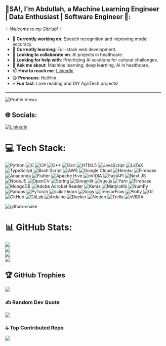 
<!--
**Abdullah-Eisa/Abdullah-Eisa** is a ✨ _special_ ✨ repository because its `README.md` (this file) appears on your GitHub profile.
## Hi there 👋

Here are some ideas to get you started:

- 🔭 I’m currently working on ...
- 🌱 I’m currently learning ...
- 👯 I’m looking to collaborate on ...
- 🤔 I’m looking for help with ...
- 💬 Ask me about ...
- 📫 How to reach me: ...
- 😄 Pronouns: ...
- ⚡ Fun fact: ...
-->

## 👋SA!, I'm Abdullah, a Machine Learning Engineer | Data Enthusiast | Software Engineer 💫:

✨ _Welcome to my GitHub!_ ✨
<!--
- 🔭 **Currently working on**: Developing advanced speech recognition models, exploring audio processing techniques, and applying deep learning to improve the accuracy and robustness of speech-based systems.
  
- 🌱 **Currently learning**: Full-stack web development, with a focus on building robust web applications using modern frameworks and integrating AI models into real-world systems.
  
- 👯 **Looking to collaborate on**: Deep learning projects for healthcare, particularly in predictive diagnostics, medical image analysis, and bioinformatics, leveraging AI for better health outcomes.
  
- 🤔 **Looking for help with**: Prioritizing cultural and societal problems that can be effectively addressed using AI, with a particular interest in ethical AI development and ensuring inclusivity.
  
- 💬 **Ask me about**: Machine learning, deep learning, AI applications in healthcare, computer vision, NLP, and how we can use these technologies to create smarter and more efficient systems.
  
- 📫 **How to reach me**: You can connect with me on [LinkedIn]([your-linkedin-url](https://www.linkedin.com/in/abdullah-emad-/)) for collaboration opportunities or just a tech chat!

- 😄 **Pronouns**: He/Him
  
- ⚡ **Fun fact**: I'm passionate about reading and building DIY projects at home – always on the lookout for new ways to apply technology in everyday life!
-->

- 🔭 **Currently working on**: Speech recognition and improving model accuracy.
- 🌱 **Currently learning**: Full-stack web development.
- 👯 **Looking to collaborate on**: AI projects in healthcare.
- 🤔 **Looking for help with**: Prioritizing AI solutions for cultural challenges.
- 💬 **Ask me about**: Machine learning, deep learning, AI in healthcare.
- 📫 **How to reach me**: [LinkedIn](https://www.linkedin.com/in/abdullah-emad-/).
- 😄 **Pronouns**: He/Him
- ⚡ **Fun fact**: Love reading and DIY AgriTech projects!

---
![Profile Views](https://komarev.com/ghpvc/?username=Abdullah-Eisa)

## 🌐 Socials:
[![LinkedIn](https://img.shields.io/badge/LinkedIn-%230077B5.svg?logo=linkedin&logoColor=white)](https://linkedin.com/in/https://www.linkedin.com/in/abdullah-emad-/) 

# 💻 Tech Stack:
![Python](https://img.shields.io/badge/python-3670A0?style=for-the-badge&logo=python&logoColor=ffdd54) ![C](https://img.shields.io/badge/c-%2300599C.svg?style=for-the-badge&logo=c&logoColor=white) ![C#](https://img.shields.io/badge/c%23-%23239120.svg?style=for-the-badge&logo=csharp&logoColor=white) ![C++](https://img.shields.io/badge/c++-%2300599C.svg?style=for-the-badge&logo=c%2B%2B&logoColor=white) ![Dart](https://img.shields.io/badge/dart-%230175C2.svg?style=for-the-badge&logo=dart&logoColor=white) ![HTML5](https://img.shields.io/badge/html5-%23E34F26.svg?style=for-the-badge&logo=html5&logoColor=white) ![JavaScript](https://img.shields.io/badge/javascript-%23323330.svg?style=for-the-badge&logo=javascript&logoColor=%23F7DF1E) ![LaTeX](https://img.shields.io/badge/latex-%23008080.svg?style=for-the-badge&logo=latex&logoColor=white) ![TypeScript](https://img.shields.io/badge/typescript-%23007ACC.svg?style=for-the-badge&logo=typescript&logoColor=white) ![Bash Script](https://img.shields.io/badge/bash_script-%23121011.svg?style=for-the-badge&logo=gnu-bash&logoColor=white) ![AWS](https://img.shields.io/badge/AWS-%23FF9900.svg?style=for-the-badge&logo=amazon-aws&logoColor=white) ![Google Cloud](https://img.shields.io/badge/GoogleCloud-%234285F4.svg?style=for-the-badge&logo=google-cloud&logoColor=white) ![Heroku](https://img.shields.io/badge/heroku-%23430098.svg?style=for-the-badge&logo=heroku&logoColor=white) ![Firebase](https://img.shields.io/badge/firebase-%23039BE5.svg?style=for-the-badge&logo=firebase) ![Anaconda](https://img.shields.io/badge/Anaconda-%2344A833.svg?style=for-the-badge&logo=anaconda&logoColor=white) ![Flutter](https://img.shields.io/badge/Flutter-%2302569B.svg?style=for-the-badge&logo=Flutter&logoColor=white) ![Apache Hive](https://img.shields.io/badge/Apache%20Hive-FDEE21?style=for-the-badge&logo=apachehive&logoColor=black) ![nVIDIA](https://img.shields.io/badge/cuda-000000.svg?style=for-the-badge&logo=nVIDIA&logoColor=green) ![FastAPI](https://img.shields.io/badge/FastAPI-005571?style=for-the-badge&logo=fastapi) ![Next JS](https://img.shields.io/badge/Next-black?style=for-the-badge&logo=next.js&logoColor=white) ![NodeJS](https://img.shields.io/badge/node.js-6DA55F?style=for-the-badge&logo=node.js&logoColor=white) ![OpenCV](https://img.shields.io/badge/opencv-%23white.svg?style=for-the-badge&logo=opencv&logoColor=white) ![Spring](https://img.shields.io/badge/spring-%236DB33F.svg?style=for-the-badge&logo=spring&logoColor=white) ![Streamlit](https://img.shields.io/badge/Streamlit-%23FE4B4B.svg?style=for-the-badge&logo=streamlit&logoColor=white) ![Vue.js](https://img.shields.io/badge/vue.js-%2335495e.svg?style=for-the-badge&logo=vuedotjs&logoColor=%234FC08D) ![Yarn](https://img.shields.io/badge/yarn-%232C8EBB.svg?style=for-the-badge&logo=yarn&logoColor=white) ![Firebase](https://img.shields.io/badge/firebase-a08021?style=for-the-badge&logo=firebase&logoColor=ffcd34) ![MongoDB](https://img.shields.io/badge/MongoDB-%234ea94b.svg?style=for-the-badge&logo=mongodb&logoColor=white) ![Adobe Acrobat Reader](https://img.shields.io/badge/Adobe%20Acrobat%20Reader-EC1C24.svg?style=for-the-badge&logo=Adobe%20Acrobat%20Reader&logoColor=white) ![Keras](https://img.shields.io/badge/Keras-%23D00000.svg?style=for-the-badge&logo=Keras&logoColor=white) ![Matplotlib](https://img.shields.io/badge/Matplotlib-%23ffffff.svg?style=for-the-badge&logo=Matplotlib&logoColor=black) ![NumPy](https://img.shields.io/badge/numpy-%23013243.svg?style=for-the-badge&logo=numpy&logoColor=white) ![Pandas](https://img.shields.io/badge/pandas-%23150458.svg?style=for-the-badge&logo=pandas&logoColor=white) ![PyTorch](https://img.shields.io/badge/PyTorch-%23EE4C2C.svg?style=for-the-badge&logo=PyTorch&logoColor=white) ![scikit-learn](https://img.shields.io/badge/scikit--learn-%23F7931E.svg?style=for-the-badge&logo=scikit-learn&logoColor=white) ![Scipy](https://img.shields.io/badge/SciPy-%230C55A5.svg?style=for-the-badge&logo=scipy&logoColor=%white) ![TensorFlow](https://img.shields.io/badge/TensorFlow-%23FF6F00.svg?style=for-the-badge&logo=TensorFlow&logoColor=white) ![Plotly](https://img.shields.io/badge/Plotly-%233F4F75.svg?style=for-the-badge&logo=plotly&logoColor=white) ![Git](https://img.shields.io/badge/git-%23F05033.svg?style=for-the-badge&logo=git&logoColor=white) ![GitHub](https://img.shields.io/badge/github-%23121011.svg?style=for-the-badge&logo=github&logoColor=white) ![GitLab](https://img.shields.io/badge/gitlab-%23181717.svg?style=for-the-badge&logo=gitlab&logoColor=white) ![Arduino](https://img.shields.io/badge/-Arduino-00979D?style=for-the-badge&logo=Arduino&logoColor=white) ![Docker](https://img.shields.io/badge/docker-%230db7ed.svg?style=for-the-badge&logo=docker&logoColor=white) ![Notion](https://img.shields.io/badge/Notion-%23000000.svg?style=for-the-badge&logo=notion&logoColor=white) ![Trello](https://img.shields.io/badge/Trello-%23026AA7.svg?style=for-the-badge&logo=Trello&logoColor=white) ![nVIDIA](https://img.shields.io/badge/nVIDIA-%2376B900.svg?style=for-the-badge&logo=nVIDIA&logoColor=white)

<picture>
  <source media="(prefers-color-scheme: dark)" srcset="https://raw.githubusercontent.com/Abdullah-Eisa/Abdullah-Eisa/output/github-snake-dark.svg" />
  <source media="(prefers-color-scheme: light)" srcset="https://raw.githubusercontent.com/Abdullah-Eisa/Abdullah-Eisa/output/github-snake.svg" />
  <img alt="github-snake" src="https://raw.githubusercontent.com/tobiasmeyhoefer/tobiasmeyhoefer/output/github-snake.svg" />
</picture>

# 📊 GitHub Stats:
<!--
![](https://github-readme-stats.vercel.app/api?username=Abdullah-Eisa&theme=dark&hide_border=false&include_all_commits=false&count_private=false)<br/>
![](https://github-readme-streak-stats.herokuapp.com/?user=Abdullah-Eisa&theme=dark&hide_border=false)<br/>
![](https://github-readme-stats.vercel.app/api/top-langs/?username=Abdullah-Eisa&theme=dark&hide_border=false&include_all_commits=false&count_private=false&layout=compact)


![](https://github-readme-stats.vercel.app/api?username=Abdullah-Eisa&theme=dark&hide_border=false&include_all_commits=true&count_private=true)<br/>
![](https://github-readme-streak-stats.herokuapp.com/?user=Abdullah-Eisa&theme=dark&hide_border=false)<br/>
![](https://github-readme-stats.vercel.app/api/top-langs/?username=Abdullah-Eisa&theme=dark&hide_border=false&include_all_commits=true&count_private=true&layout=compact)
-->

![](https://github-readme-stats.vercel.app/api?username=Abdullah-Eisa&theme=dark&hide_border=false&include_all_commits=false&count_private=true)<br/>
![](https://github-readme-stats.vercel.app/api?username=Abdullah-Eisa&theme=dark&hide_border=false&include_all_commits=true&count_private=true)<br/>
![](https://github-readme-streak-stats.herokuapp.com/?user=Abdullah-Eisa&theme=dark&hide_border=false)<br/>
![](https://github-readme-stats.vercel.app/api/top-langs/?username=Abdullah-Eisa&theme=dark&hide_border=false&include_all_commits=false&count_private=true&layout=compact)

## 🏆 GitHub Trophies
![](https://github-profile-trophy.vercel.app/?username=Abdullah-Eisa&theme=radical&no-frame=false&no-bg=true&margin-w=4)

### ✍️ Random Dev Quote
![](https://quotes-github-readme.vercel.app/api?type=horizontal&theme=radical)

### 🔝 Top Contributed Repo
![](https://github-contributor-stats.vercel.app/api?username=Abdullah-Eisa&limit=5&theme=dark&combine_all_yearly_contributions=true)



<!-- Proudly created with GPRM ( https://gprm.itsvg.in ) -->

